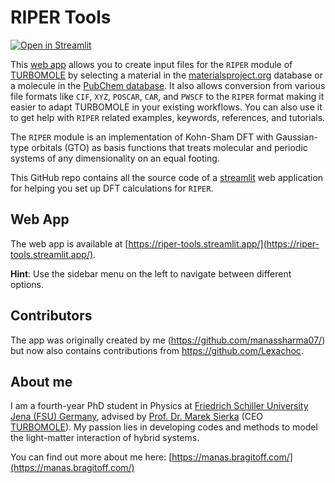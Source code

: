 # RIPER Tools 
[![Open in Streamlit](https://static.streamlit.io/badges/streamlit_badge_black_white.svg)](https://riper-tools.streamlit.app/)

This [web app](https://riper-tools.streamlit.app/) allows you to create input files for the `RIPER` module of [TURBOMOLE](https://www.turbomole.org/) by selecting a material in the [materialsproject.org](https://next-gen.materialsproject.org/) database or a molecule in the [PubChem database](https://pubchem.ncbi.nlm.nih.gov/).
It also allows conversion from various file formats like `CIF`, `XYZ`, `POSCAR`, `CAR`, and `PWSCF` to the `RIPER` format making it easier to adapt TURBOMOLE in your existing workflows.
You can also use it to get help with `RIPER` related examples, keywords, references, and tutorials.

The `RIPER` module is an implementation of Kohn-Sham DFT with Gaussian-type orbitals
(GTO) as basis functions that treats molecular and periodic systems of any dimensionality on an equal footing.

This GitHub repo contains all the source code of a [streamlit](https://streamlit.io/) web application for helping you set up DFT calculations for `RIPER`. 


## Web App
The web app is available at [https://riper-tools.streamlit.app/](https://riper-tools.streamlit.app/).

**Hint**: Use the sidebar menu on the left to navigate between different options.

## Contributors
The app was originally created by me (https://github.com/manassharma07/) but now also contains contributions from https://github.com/Lexachoc.

## About me
I am a fourth-year PhD student in Physics at [Friedrich Schiller University Jena (FSU) Germany](https://www.uni-jena.de/), advised by [Prof. Dr. Marek Sierka](https://www.cmsg.uni-jena.de/) (CEO [TURBOMOLE](https://www.turbomole.org/)).
My passion lies in developing codes and methods to model the light-matter interaction of hybrid systems. 

You can find out more about me here: [https://manas.bragitoff.com/](https://manas.bragitoff.com/)
